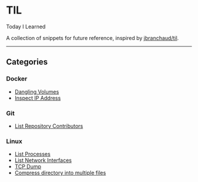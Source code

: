 # TIL
Today I Learned

A collection of snippets for future reference, inspired by [jbranchaud/til](https://github.com/jbranchaud/til).

---

## Categories

### Docker

- [Dangling Volumes](docker/dangling-volumes.md)
- [Inspect IP Address](docker/inspect-ip-address.md)

### Git

- [List Repository Contributors](git/list-contributors.md)

### Linux

- [List Processes](linux/list-processes.md)
- [List Network Interfaces](linux/list-network-interfaces.md)
- [TCP Dump](linux/tcp-dump.md)
- [Compress directory into multiple files](linux/compress-directory-multiple.md)
